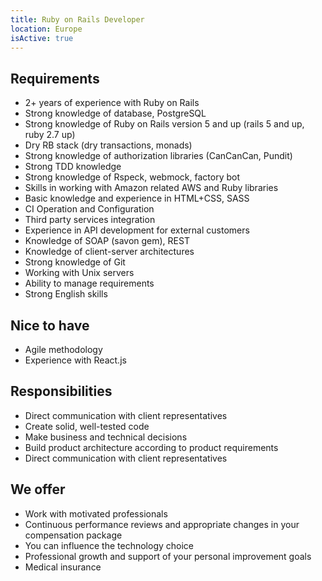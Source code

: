```yaml
---
title: Ruby on Rails Developer
location: Europe
isActive: true
---
```

## **Requirements**

* 2+ years of experience with Ruby on Rails
* Strong knowledge of database, PostgreSQL
* Strong knowledge of Ruby on Rails version 5 and up (rails 5 and up, ruby 2.7 up)
* Dry RB stack (dry transactions, monads)
* Strong knowledge of authorization libraries (CanCanCan, Pundit)
* Strong TDD knowledge
* Strong knowledge of Rspeck, webmock, factory bot
* Skills in working with Amazon related AWS and Ruby libraries
* Basic knowledge and experience in HTML+CSS, SASS
* CI Operation and Configuration
* Third party services integration
* Experience in API development for external customers
* Knowledge of SOAP (savon gem), REST
* Knowledge of client-server architectures
* Strong knowledge of Git
* Working with Unix servers
* Ability to manage requirements
* Strong English skills

## **Nice to have**

* Agile methodology
* Experience with React.js

## **Responsibilities**

* Direct communication with client representatives
* Create solid, well-tested code
* Make business and technical decisions
* Build product architecture according to product requirements
* Direct communication with client representatives

## **We offer**

* Work with motivated professionals
* Continuous performance reviews and appropriate changes in your compensation package
* You can influence the technology choice
* Professional growth and support of your personal improvement goals
* Medical insurance